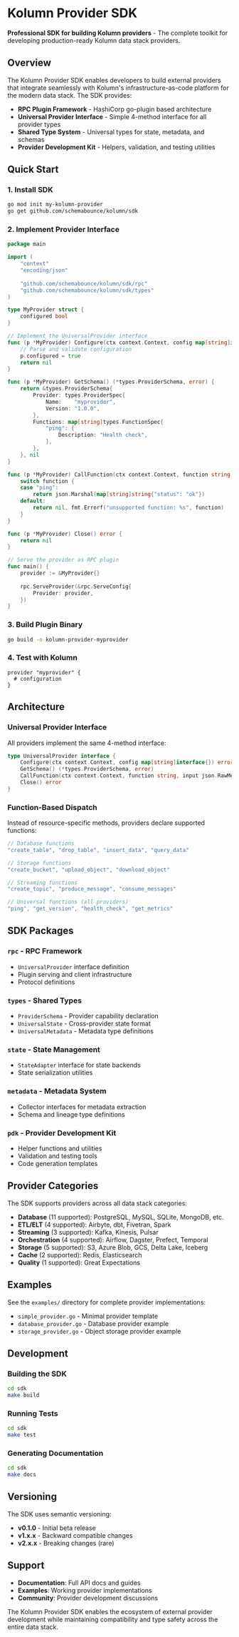 # Kolumn Provider SDK

**Professional SDK for building Kolumn providers** - The complete toolkit for developing production-ready Kolumn data stack providers.

## Overview

The Kolumn Provider SDK enables developers to build external providers that integrate seamlessly with Kolumn's infrastructure-as-code platform for the modern data stack. The SDK provides:

- **RPC Plugin Framework** - HashiCorp go-plugin based architecture
- **Universal Provider Interface** - Simple 4-method interface for all provider types  
- **Shared Type System** - Universal types for state, metadata, and schemas
- **Provider Development Kit** - Helpers, validation, and testing utilities

## Quick Start

### 1. Install SDK

```bash
go mod init my-kolumn-provider
go get github.com/schemabounce/kolumn/sdk
```

### 2. Implement Provider Interface

```go
package main

import (
    "context"
    "encoding/json"
    
    "github.com/schemabounce/kolumn/sdk/rpc"
    "github.com/schemabounce/kolumn/sdk/types"
)

type MyProvider struct {
    configured bool
}

// Implement the UniversalProvider interface
func (p *MyProvider) Configure(ctx context.Context, config map[string]interface{}) error {
    // Parse and validate configuration
    p.configured = true
    return nil
}

func (p *MyProvider) GetSchema() (*types.ProviderSchema, error) {
    return &types.ProviderSchema{
        Provider: types.ProviderSpec{
            Name:    "myprovider",
            Version: "1.0.0",
        },
        Functions: map[string]types.FunctionSpec{
            "ping": {
                Description: "Health check",
            },
        },
    }, nil
}

func (p *MyProvider) CallFunction(ctx context.Context, function string, input json.RawMessage) (json.RawMessage, error) {
    switch function {
    case "ping":
        return json.Marshal(map[string]string{"status": "ok"})
    default:
        return nil, fmt.Errorf("unsupported function: %s", function)
    }
}

func (p *MyProvider) Close() error {
    return nil
}

// Serve the provider as RPC plugin
func main() {
    provider := &MyProvider{}
    
    rpc.ServeProvider(&rpc.ServeConfig{
        Provider: provider,
    })
}
```

### 3. Build Plugin Binary

```bash
go build -o kolumn-provider-myprovider
```

### 4. Test with Kolumn

```hcl
provider "myprovider" {
  # configuration
}
```

## Architecture

### Universal Provider Interface

All providers implement the same 4-method interface:

```go
type UniversalProvider interface {
    Configure(ctx context.Context, config map[string]interface{}) error
    GetSchema() (*types.ProviderSchema, error)
    CallFunction(ctx context.Context, function string, input json.RawMessage) (json.RawMessage, error)
    Close() error
}
```

### Function-Based Dispatch

Instead of resource-specific methods, providers declare supported functions:

```go
// Database functions
"create_table", "drop_table", "insert_data", "query_data"

// Storage functions  
"create_bucket", "upload_object", "download_object"

// Streaming functions
"create_topic", "produce_message", "consume_messages"

// Universal functions (all providers)
"ping", "get_version", "health_check", "get_metrics"
```

## SDK Packages

### `rpc` - RPC Framework
- `UniversalProvider` interface definition
- Plugin serving and client infrastructure
- Protocol definitions

### `types` - Shared Types
- `ProviderSchema` - Provider capability declaration
- `UniversalState` - Cross-provider state format
- `UniversalMetadata` - Metadata type definitions

### `state` - State Management
- `StateAdapter` interface for state backends
- State serialization utilities

### `metadata` - Metadata System
- Collector interfaces for metadata extraction
- Schema and lineage type definitions

### `pdk` - Provider Development Kit
- Helper functions and utilities
- Validation and testing tools
- Code generation templates

## Provider Categories

The SDK supports providers across all data stack categories:

- **Database** (11 supported): PostgreSQL, MySQL, SQLite, MongoDB, etc.
- **ETL/ELT** (4 supported): Airbyte, dbt, Fivetran, Spark
- **Streaming** (3 supported): Kafka, Kinesis, Pulsar
- **Orchestration** (4 supported): Airflow, Dagster, Prefect, Temporal
- **Storage** (5 supported): S3, Azure Blob, GCS, Delta Lake, Iceberg
- **Cache** (2 supported): Redis, Elasticsearch
- **Quality** (1 supported): Great Expectations

## Examples

See the `examples/` directory for complete provider implementations:

- `simple_provider.go` - Minimal provider template
- `database_provider.go` - Database provider example
- `storage_provider.go` - Object storage provider example

## Development

### Building the SDK

```bash
cd sdk
make build
```

### Running Tests

```bash
cd sdk  
make test
```

### Generating Documentation

```bash
cd sdk
make docs
```

## Versioning

The SDK uses semantic versioning:

- **v0.1.0** - Initial beta release
- **v1.x.x** - Backward compatible changes
- **v2.x.x** - Breaking changes (rare)

## Support

- **Documentation**: Full API docs and guides
- **Examples**: Working provider implementations
- **Community**: Provider development discussions

The Kolumn Provider SDK enables the ecosystem of external provider development while maintaining compatibility and type safety across the entire data stack.